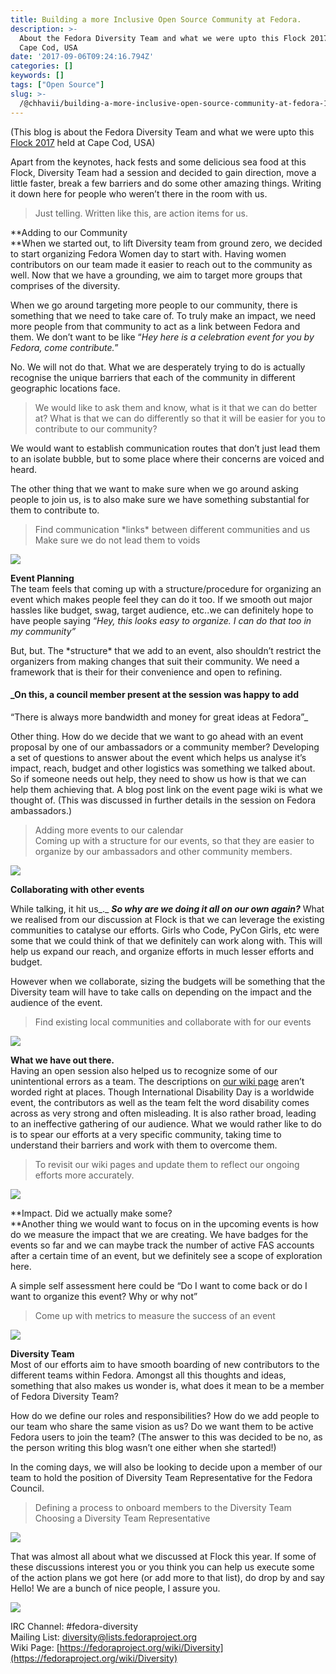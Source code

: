 ```yaml
---
title: Building a more Inclusive Open Source Community at Fedora.
description: >-
  About the Fedora Diversity Team and what we were upto this Flock 2017 held at
  Cape Cod, USA
date: '2017-09-06T09:24:16.794Z'
categories: []
keywords: []
tags: ["Open Source"]
slug: >-
  /@chhavii/building-a-more-inclusive-open-source-community-at-fedora-15dad220efba
---
```


(This blog is about the Fedora Diversity Team and what we were upto this [Flock 2017](https://flocktofedora.org/) held at Cape Cod, USA)

Apart from the keynotes, hack fests and some delicious sea food at this Flock, Diversity Team had a session and decided to gain direction, move a little faster, break a few barriers and do some other amazing things. Writing it down here for people who weren’t there in the room with us.

> Just telling. Written like this, are action items for us.

**Adding to our Community  
**When we started out, to lift Diversity team from ground zero, we decided to start organizing Fedora Women day to start with. Having women contributors on our team made it easier to reach out to the community as well. Now that we have a grounding, we aim to target more groups that comprises of the diversity.

When we go around targeting more people to our community, there is something that we need to take care of. To truly make an impact, we need more people from that community to act as a link between Fedora and them. We don’t want to be like “_Hey here is a celebration event for you by Fedora, come contribute._”

No. We will not do that. What we are desperately trying to do is actually recognise the unique barriers that each of the community in different geographic locations face.

> We would like to ask them and know, what is it that we can do better at? What is that we can do differently so that it will be easier for you to contribute to our community?

We would want to establish communication routes that don’t just lead them to an isolate bubble, but to some place where their concerns are voiced and heard.

The other thing that we want to make sure when we go around asking people to join us, is to also make sure we have something substantial for them to contribute to.

> Find communication \*links\* between different communities and us  
> Make sure we do not lead them to voids

![](https://cdn-images-1.medium.com/max/800/1*WRpWjRoXLNm5Drt3wGs0gw.png)

**Event Planning**  
The team feels that coming up with a structure/procedure for organizing an event which makes people feel they can do it too. If we smooth out major hassles like budget, swag, target audience, etc..we can definitely hope to have people saying “_Hey, this looks easy to organize. I can do that too in my community”_

But, but. The \*structure\* that we add to an event, also shouldn’t restrict the organizers from making changes that suit their community. We need a framework that is their for their convenience and open to refining.

#### _On this, a council member present at the session was happy to add  
“There is always more bandwidth and money for great ideas at Fedora”_

Other thing. How do we decide that we want to go ahead with an event proposal by one of our ambassadors or a community member? Developing a set of questions to answer about the event which helps us analyse it’s impact, reach, budget and other logistics was something we talked about. So if someone needs out help, they need to show us how is that we can help them achieving that. A blog post link on the event page wiki is what we thought of. (This was discussed in further details in the session on Fedora ambassadors.)

> Adding more events to our calendar   
> Coming up with a structure for our events, so that they are easier to organize by our ambassadors and other community members.

![](https://cdn-images-1.medium.com/max/800/1*WRpWjRoXLNm5Drt3wGs0gw.png)

**Collaborating with other events**

While talking, it hit us_._ **_So why are we doing it all on our own again?_** What we realised from our discussion at Flock is that we can leverage the existing communities to catalyse our efforts. Girls who Code, PyCon Girls, etc were some that we could think of that we definitely can work along with. This will help us expand our reach, and organize efforts in much lesser efforts and budget.

However when we collaborate, sizing the budgets will be something that the Diversity team will have to take calls on depending on the impact and the audience of the event.

> Find existing local communities and collaborate with for our events

![](https://cdn-images-1.medium.com/max/800/1*WRpWjRoXLNm5Drt3wGs0gw.png)

**What we have out there.**  
Having an open session also helped us to recognize some of our unintentional errors as a team. The descriptions on [our wiki page](https://fedoraproject.org/wiki/Diversity_Events) aren’t worded right at places. Though International Disability Day is a worldwide event, the contributors as well as the team felt the word disability comes across as very strong and often misleading. It is also rather broad, leading to an ineffective gathering of our audience. What we would rather like to do is to spear our efforts at a very specific community, taking time to understand their barriers and work with them to overcome them.

> To revisit our wiki pages and update them to reflect our ongoing efforts more accurately.

![](https://cdn-images-1.medium.com/max/800/1*WRpWjRoXLNm5Drt3wGs0gw.png)

**Impact. Did we actually make some?  
**Another thing we would want to focus on in the upcoming events is how do we measure the impact that we are creating. We have badges for the events so far and we can maybe track the number of active FAS accounts after a certain time of an event, but we definitely see a scope of exploration here.

A simple self assessment here could be “Do I want to come back or do I want to organize this event? Why or why not”

> Come up with metrics to measure the success of an event

![](https://cdn-images-1.medium.com/max/800/1*WRpWjRoXLNm5Drt3wGs0gw.png)

**Diversity Team**  
Most of our efforts aim to have smooth boarding of new contributors to the different teams within Fedora. Amongst all this thoughts and ideas, something that also makes us wonder is, what does it mean to be a member of Fedora Diversity Team?

How do we define our roles and responsibilities? How do we add people to our team who share the same vision as us? Do we want them to be active Fedora users to join the team? (The answer to this was decided to be no, as the person writing this blog wasn’t one either when she started!)

In the coming days, we will also be looking to decide upon a member of our team to hold the position of Diversity Team Representative for the Fedora Council.

> Defining a process to onboard members to the Diversity Team  
> Choosing a Diversity Team Representative

![](https://cdn-images-1.medium.com/max/800/1*WRpWjRoXLNm5Drt3wGs0gw.png)

That was almost all about what we discussed at Flock this year. If some of these discussions interest you or you think you can help us execute some of the action plans we got here (or add more to that list), do drop by and say Hello! We are a bunch of nice people, I assure you.

![](https://cdn-images-1.medium.com/max/2560/1*C5ELfNjdNGB-XzmnRdJKGw.jpeg)

IRC Channel: #fedora-diversity  
Mailing List: diversity@lists.fedoraproject.org  
Wiki Page: [https://fedoraproject.org/wiki/Diversity](https://fedoraproject.org/wiki/Diversity)